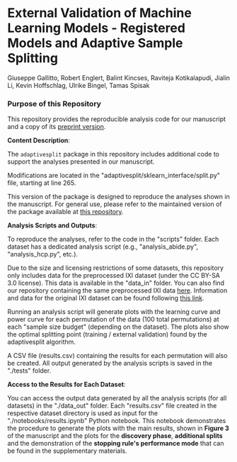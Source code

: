 External Validation of Machine Learning Models - Registered Models and Adaptive Sample Splitting
==========================

Giuseppe Gallitto, Robert Englert, Balint Kincses, Raviteja Kotikalapudi, Jialin Li, Kevin Hoffschlag, Ulrike Bingel, Tamas Spisak

### Purpose of this Repository

This repository provides the reproducible analysis code for our manuscript and a copy of its [preprint version](https://pni-lab.github.io/AdaptiveSplitAnalysis/).

**Content Description**:

The `adaptivesplit` package in this repository includes additional code to support the analyses presented in our 
manuscript.

Modifications are located in the "adaptivesplit/sklearn_interface/split.py" file, starting at line 265.

This version of the package is designed to reproduce the analyses shown in the manuscript. For general use, please 
refer to the maintained version of the package available at [this repository](https://github.com/pni-lab/adaptivesplit).

**Analysis Scripts and Outputs**:

To reproduce the analyses, refer to the code in the "scripts" folder. Each dataset has a dedicated analysis script 
(e.g., "analysis_abide.py", "analysis_hcp.py", etc.).

Due to the size and licensing restrictions of some datasets, this repository only includes data for the preprocessed 
IXI dataset (under the CC BY-SA 3.0 license). This data is available in the "data_in" folder. You can also find our 
repository containing the same preprocessed IXI data [here](https://zenodo.org/records/11635168). 
Information and data for the original IXI dataset can be found following [this link](https://brain-development.org/ixi-dataset/).

Running an analysis script will generate plots with the learning curve and power curve for each permutation of the 
data (100 total permutations) at each "sample size budget" (depending on the dataset). The plots also show the optimal
splitting point (training / external validation) found by the adaptivesplit algorithm.

A CSV file (results.csv) containing the results for each permutation will also be created. All output generated by the 
analysis scripts is saved in the "./tests" folder.

**Access to the Results for Each Dataset**:

You can access the output data generated by all the analysis scripts (for all datasets) in the "./data_out" folder. 
Each "results.csv" file created in the respective dataset directory is used as input for the "./notebooks/results.ipynb"
Python notebook. This notebook demonstrates the procedure to generate the plots with the main results, shown in 
**Figure 3** of the manuscript and the plots for the **discovery phase**, **additional splits** and the demonstration of the **stopping rule's
performance mode** that can be found in the supplementary materials.
